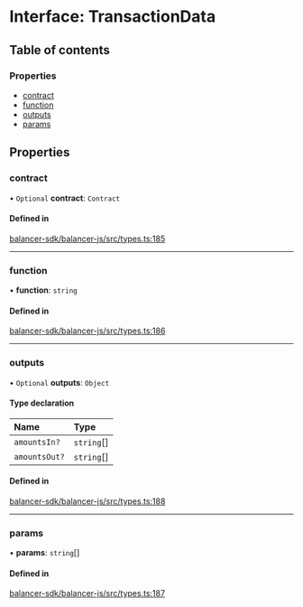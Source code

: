# Interface: TransactionData

## Table of contents

### Properties

- [contract](TransactionData.md#contract)
- [function](TransactionData.md#function)
- [outputs](TransactionData.md#outputs)
- [params](TransactionData.md#params)

## Properties

### contract

• `Optional` **contract**: `Contract`

#### Defined in

[balancer-sdk/balancer-js/src/types.ts:185](https://github.com/balancer-labs/balancer-sdk/blob/c094037b/balancer-js/src/types.ts#L185)

___

### function

• **function**: `string`

#### Defined in

[balancer-sdk/balancer-js/src/types.ts:186](https://github.com/balancer-labs/balancer-sdk/blob/c094037b/balancer-js/src/types.ts#L186)

___

### outputs

• `Optional` **outputs**: `Object`

#### Type declaration

| Name | Type |
| :------ | :------ |
| `amountsIn?` | `string`[] |
| `amountsOut?` | `string`[] |

#### Defined in

[balancer-sdk/balancer-js/src/types.ts:188](https://github.com/balancer-labs/balancer-sdk/blob/c094037b/balancer-js/src/types.ts#L188)

___

### params

• **params**: `string`[]

#### Defined in

[balancer-sdk/balancer-js/src/types.ts:187](https://github.com/balancer-labs/balancer-sdk/blob/c094037b/balancer-js/src/types.ts#L187)
